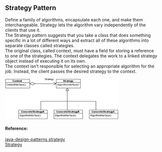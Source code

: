 ## Strategy Pattern

Define a family of algorithms, encapsulate each one, and make them interchangeable. Strategy lets the algorithm vary independently of the clients that use it.  
The Strategy pattern suggests that you take a class that does something specific in a lot of different ways and extract all of these algorithms into separate classes called strategies.  
The original class, called context, must have a field for storing a reference to one of the strategies. The context delegates the work to a linked strategy object instead of executing it on its own.  
The context isn’t responsible for selecting an appropriate algorithm for the job. Instead, the client passes the desired strategy to the context.

![strategy pattern](https://github.com/bluething/design-patterns/blob/main/images/strategypattern.png?raw=true)

#### Reference:

[java-design-patterns strategy](https://github.com/iluwatar/java-design-patterns/tree/master/strategy)  
[Strategy](https://refactoring.guru/design-patterns/strategy)